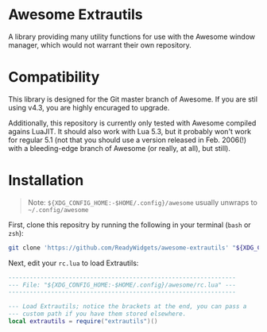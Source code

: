 # Awesome Extrautils

A library providing many utility functions for use with the Awesome window manager, which would not warrant their own repository.

# Compatibility

This library is designed for the Git master branch of Awesome. If you are stil using v4.3, you are highly encuraged to upgrade.

Additionally, this repository is currently only tested with Awesome compiled agains LuaJIT. It should also work with Lua 5.3, but it probably won't work for regular 5.1 (not that you should use a version released in Feb. 2006(!) with a bleeding-edge branch of Awesome (or really, at all), but still).

# Installation

> Note: `${XDG_CONFIG_HOME:-$HOME/.config}/awesome` usually unwraps to `~/.config/awesome`

First, clone this repositry by running the following in your terminal (`bash` or `zsh`):

```sh
git clone 'https://github.com/ReadyWidgets/awesome-extrautils' "${XDG_CONFIG_HOME:-$HOME/.config}/awesome/awesome-extrautils"
```

Next, edit your `rc.lua` to load Extrautils:

```lua
----------------------------------------------------------------
--- File: "${XDG_CONFIG_HOME:-$HOME/.config}/awesome/rc.lua" ---
----------------------------------------------------------------

--- Load Extrautils; notice the brackets at the end, you can pass a
--- custom path if you have them stored elsewhere.
local extrautils = require("extrautils")()
```
